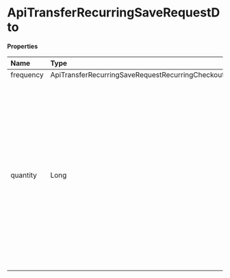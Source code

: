 # ApiTransferRecurringSaveRequestDto

**Properties**

| Name      | Type                                                              | Required | Description                                                                                                                                                                                                            |
| :-------- | :---------------------------------------------------------------- | :------- | :--------------------------------------------------------------------------------------------------------------------------------------------------------------------------------------------------------------------- |
| frequency | ApiTransferRecurringSaveRequestRecurringCheckoutScheduleFrequency | ❌       | Frequency                                                                                                                                                                                                              |
| quantity  | Long                                                              | ❌       | Number of repetitions. This transfer will be included as the first transaction of the recurrence. For the `WEEKLY` frequency, the maximum accepted is: `51` For the `MONTHLY` frequency, the maximum accepted is: `11` |

<!-- This file was generated by liblab | https://liblab.com/ -->
